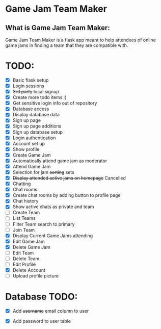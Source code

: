 # Game Jam Team Maker

## What is Game Jam Team Maker:

Game Jam Team Maker is a flask app meant to help attendees of online game jams in finding a team that they are compatible with.


# TODO:
- [X] Basic flask setup
- [X] Login sessions
- [X] ~~3rd party~~ local signup
- [X] Create more todo items :)
- [X] Get sensitive login info out of repository 
- [X] Database access
- [X] Display database data
- [X] Sign up page
- [X] Sign up page additions
- [X] Sign up database setup
- [X] Login authentication
- [X] Account set up
- [X] Show profile
- [X] Create Game Jam
- [X] Automatically attend game jam as moderator
- [X] Attend Game Jam
- [X] Selection for jam ~~sorting~~ sets
- [X] ~~Display attended active jams on homepage~~ Cancelled
- [X] Chatting
- [X] Chat rooms
- [X] Create chat rooms by adding button to profile page
- [X] Chat history
- [X] Show active chats as private and team
- [ ] Create Team
- [ ] List Teams
- [ ] Filter Team search to primary
- [ ] Join Team
- [X] Display Current Game Jams attending
- [X] Edit Game Jam
- [X] Delete Game Jam
- [ ] Edit Team
- [ ] Delete Team
- [ ] Edit Profile
- [X] Delete Account
- [ ] Upload profile picture

# Database TODO:
- [X] Add ~~username~~ email column to user
- [X] Add password to user table

